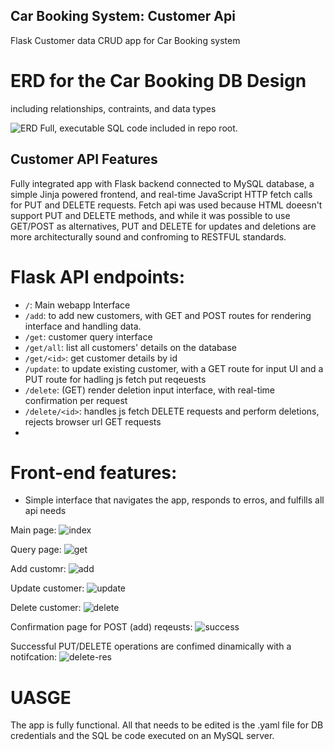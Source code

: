 ## Car Booking System: Customer Api
Flask Customer data  CRUD app for Car Booking system

# ERD for the Car Booking DB Design
including relationships, contraints, and data types

![ERD](https://user-images.githubusercontent.com/46499432/159168138-835d9b6b-2f0d-4255-bec5-ae4883ee83b5.png)
Full, executable SQL code included in repo root.

## Customer API Features
Fully integrated app with Flask backend connected to MySQL database, a simple Jinja powered frontend, and real-time JavaScript HTTP fetch calls for PUT and DELETE requests. Fetch api was used because HTML doeesn't support PUT and DELETE methods, and while it was possible to use GET/POST as alternatives, PUT and DELETE for updates and deletions are more architecturally sound and confroming to RESTFUL standards.

# Flask API endpoints:

- `/`: Main webapp Interface
- `/add`: to add new customers, with GET and POST routes for rendering interface and handling data.
- `/get`: customer query interface
- `/get/all`: list all customers' details on the database
- `/get/<id>`: get customer details by id
- `/update`: to update existing customer, with a GET route for input UI and a PUT route for hadling js fetch put reqeuests
- `/delete`: (GET) render deletion input interface, with real-time confirmation per request
- `/delete/<id>`: handles js fetch DELETE requests and perform deletions, rejects browser url GET requests
- 
# Front-end features:

- Simple interface that navigates the app, responds to erros, and fulfills all api needs

Main page:
![index](https://user-images.githubusercontent.com/46499432/159170022-806d4415-2427-4456-a5d8-c49a47abcc18.png)

Query page:
![get](https://user-images.githubusercontent.com/46499432/159170036-e6ea13e1-0cae-490f-921d-94eac45edaec.png)

Add customr:
![add](https://user-images.githubusercontent.com/46499432/159170088-eb5f0b95-814c-4d9f-b1a6-1ebcf46c8be5.png)

Update customer:
![update](https://user-images.githubusercontent.com/46499432/159170111-bd1075f2-3891-4312-9aa7-5ab98a45ae14.png)

Delete customer:
![delete](https://user-images.githubusercontent.com/46499432/159170176-b3c224e8-0415-47f1-bcd5-ffda8330e111.png)

Confirmation page for POST (add) reqeusts:
![success](https://user-images.githubusercontent.com/46499432/159170391-104c85c0-2d11-4a47-b999-3f2aa76da056.png)

Successful PUT/DELETE operations are confimed dinamically with a notifcation:
![delete-res](https://user-images.githubusercontent.com/46499432/159170236-936e4b47-1a4d-4e20-b8a0-db8d5f0606c1.png)

# UASGE

The app is fully functional. All that needs to be edited is the .yaml file for DB credentials and the SQL be code executed on an MySQL server.

